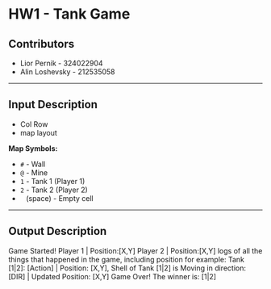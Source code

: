 ﻿# HW1 - Tank Game

## Contributors
- Lior Pernik - 324022904  
- Alin Loshevsky - 212535058  

---

## Input Description
- Col Row 
- map layout 

**Map Symbols:**
- `#` - Wall  
- `@` - Mine  
- `1` - Tank 1 (Player 1)  
- `2` - Tank 2 (Player 2)  
- ` ` (space) - Empty cell
---

## Output Description
Game Started!
Player 1 | Position:[X,Y]
Player 2 | Position:[X,Y]
logs of all the things that happened in the game, including position
for example: Tank [1|2]: [Action] | Position: [X,Y], Shell of Tank [1|2] is Moving in direction: [DIR] | Updated Position: [X,Y]
Game Over!
The winner is: [1|2]
